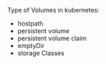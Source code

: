  
 Type of Volumes in kubernetes: 
 
 * hostpath
 * persistent volume
 * persistent volume claim
 * emptyDir
 * storage Classes 
 

